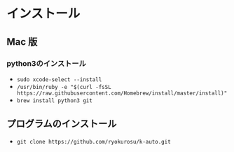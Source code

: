 # インストール

## Mac 版

### python3のインストール

- `sudo xcode-select --install`
- `/usr/bin/ruby -e "$(curl -fsSL https://raw.githubusercontent.com/Homebrew/install/master/install)"`
- `brew install python3 git`

## プログラムのインストール

- `git clone https://github.com/ryokurosu/k-auto.git`